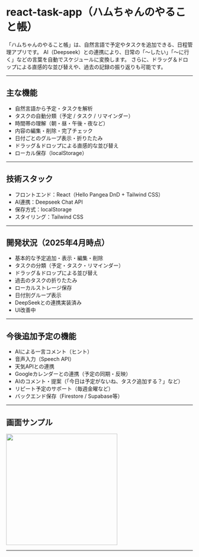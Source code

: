 # react-task-app（ハムちゃんのやること帳）

「ハムちゃんのやること帳」は、自然言語で予定やタスクを追加できる、日程管理アプリです。 AI（Deepseek）との連携により、日常の「〜したい」「〜に行く」などの言葉を自動でスケジュールに変換します。 さらに、ドラッグ＆ドロップによる直感的な並び替えや、過去の記録の振り返りも可能です。

---

## 主な機能


- 自然言語から予定・タスクを解析
- タスクの自動分類（予定 / タスク / リマインダー）
- 時間帯の理解（朝・昼・午後・夜など）
- 内容の編集・削除・完了チェック
- 日付ごとのグループ表示・折りたたみ
- ドラッグ＆ドロップによる直感的な並び替え
- ローカル保存（localStorage）

---

## 技術スタック

- フロントエンド：React（Hello Pangea DnD + Tailwind CSS）
- AI連携：Deepseek Chat API
- 保存方式：localStorage
- スタイリング：Tailwind CSS

---

## 開発状況（2025年4月時点）

- 基本的な予定追加・表示・編集・削除
- タスクの分類（予定・タスク・リマインダー）
- ドラッグ＆ドロップによる並び替え
- 過去のタスクの折りたたみ
- ローカルストレージ保存
- 日付別グループ表示
- DeepSeekとの連携実装済み
- UI改善中

---

## 今後追加予定の機能

- AIによる一言コメント（ヒント）
- 音声入力（Speech API）
- 天気APIとの連携
- Googleカレンダーとの連携（予定の同期・反映）
- AIのコメント・提案（「今日は予定がないね、タスク追加する？」など）
- リピート予定のサポート（毎週金曜など）
- バックエンド保存（Firestore / Supabase等）

---

## 画面サンプル

<img src="https://github.com/user-attachments/assets/68bd45ae-02c8-4696-a444-34989ae3c25b" width="300">


---


